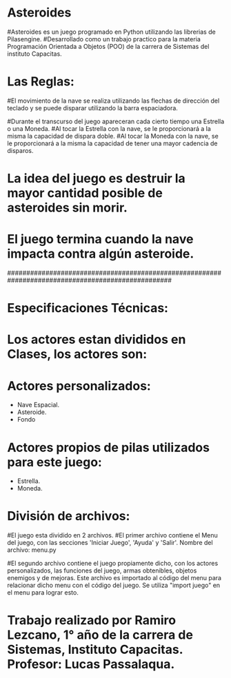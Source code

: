 # Asteroides

#Asteroides es un juego programado en Python utilizando las librerias de Pilasengine.
#Desarrollado como un trabajo practico para la materia Programación Orientada a Objetos (POO) de la carrera de Sistemas del
instituto Capacitas.

# Las Reglas:

#El movimiento de la nave se realiza utilizando las flechas de dirección del teclado y se puede disparar utilizando la
barra espaciadora.

#Durante el transcurso del juego apareceran cada cierto tiempo una Estrella o una Moneda.
#Al tocar la Estrella con la nave, se le proporcionará a la misma la capacidad de dispara doble.
#Al tocar la Moneda con la nave, se le proporcionará a la misma la capacidad de tener una mayor cadencia de disparos.

# La idea del juego es destruir la mayor cantidad posible de asteroides sin morir. 
# El juego termina cuando la nave impacta contra algún asteroide.


###################################################################################################

# Especificaciones Técnicas:

# Los actores estan divididos en Clases, los actores son:

# Actores personalizados:

- Nave Espacial.
- Asteroide.
- Fondo

# Actores propios de pilas utilizados para este juego:

- Estrella.
- Moneda.

# División de archivos:

#El juego esta dividido en 2 archivos.
#El primer archivo contiene el Menu del juego, con las secciones 'Iniciar Juego', 'Ayuda' y 'Salir'.
Nombre del archivo: menu.py

#El segundo archivo contiene el juego propiamente dicho, con los actores personalizados, las funciones del juego, armas obtenibles, objetos enemigos y de mejoras.
Este archivo es importado al código del menu para relacionar dicho menu con el código del juego. Se utiliza "import juego" en el menu para lograr esto.

# Trabajo realizado por Ramiro Lezcano, 1° año de la carrera de Sistemas, Instituto Capacitas. Profesor: Lucas Passalaqua.
